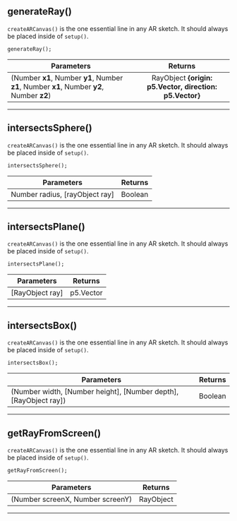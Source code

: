 ## generateRay()
`createARCanvas()` is the one essential line in any AR sketch.
It should always be placed inside of `setup()`.

```
generateRay();
```

| Parameters        | Returns          |
| ------------- |:-------------:
| (Number __x1__, Number __y1__, Number __z1__, Number __x1__, Number __y2__, Number __z2__)  | RayObject __{origin: p5.Vector, direction: p5.Vector}__

***

## intersectsSphere()
`createARCanvas()` is the one essential line in any AR sketch.
It should always be placed inside of `setup()`.

```
intersectsSphere();
```

| Parameters        | Returns          |
| ------------- |:-------------:
| Number radius, [rayObject ray] | Boolean

***

## intersectsPlane()
`createARCanvas()` is the one essential line in any AR sketch.
It should always be placed inside of `setup()`.

```
intersectsPlane();
```

| Parameters        | Returns          |
| ------------- |:-------------:
| [RayObject ray]  | p5.Vector

***

## intersectsBox()
`createARCanvas()` is the one essential line in any AR sketch.
It should always be placed inside of `setup()`.

```
intersectsBox();
```

| Parameters        | Returns          |
| ------------- |:-------------:
| (Number width, [Number height], [Number depth], [RayObject ray])  | Boolean

***

## getRayFromScreen()
`createARCanvas()` is the one essential line in any AR sketch.
It should always be placed inside of `setup()`.

```
getRayFromScreen();
```

| Parameters        | Returns          |
| ------------- |:-------------:
| (Number screenX, Number screenY)  | RayObject

***